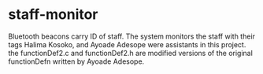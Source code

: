 # staff-monitor
Bluetooth beacons carry ID of staff. The system monitors the staff with their tags
Halima Kosoko, and Ayoade Adesope were assistants in this project.
the functionDef2.c and functionDef2.h are modified versions of the original functionDefn written by Ayoade Adesope. 

